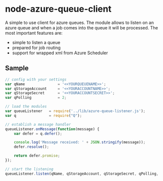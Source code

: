 # node-azure-queue-client
A simple to use client for azure queues. The module allows to listen on an azure queue and 
when a job comes into the queue it will be processed. The most important features are:

* simple to listen a queue 
* prepared for job routing 
* support for wrapped xml from Azure Scheduler

## Sample

```javascript
// config with your settings
var qName               = '<<YOURQUEUENAME>>';
var qStorageAccount     = '<<YOURACCOUNTNAME>>';
var qStorageSecret      = '<<YOURACCOUNTSECRET>>';
var qPolling            = 2;

// load the modules
var queueListener   = require('../lib/azure-queue-listener.js');
var q               = require("Q");

// establish a message handler
queueListener.onMessage(function(message) {
    var defer = q.defer();

    console.log('Message received: ' + JSON.stringify(message));
    defer.resolve();

    return defer.promise;
});

// start the listening
queueListener.listen(qName, qStorageAccount, qStorageSecret, qPolling, null);
```
